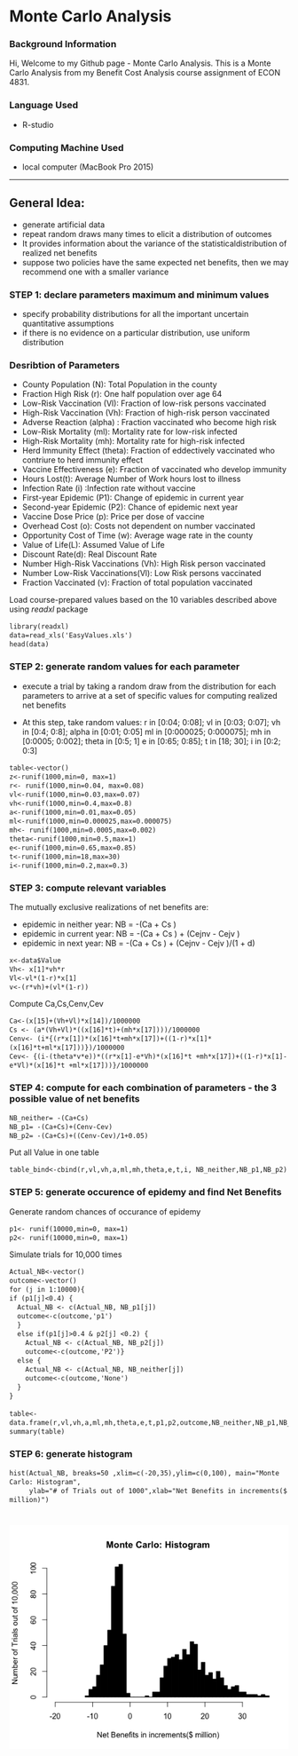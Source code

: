 # Monte Carlo Analysis

### Background Information 
Hi, Welcome to my Github page - Monte Carlo Analysis.
This is a Monte Carlo Analysis from my Benefit Cost Analysis course assignment of ECON 4831.

### Language Used 
- R-studio

### Computing Machine Used 
- local computer (MacBook Pro 2015)

---

## General Idea: 
* generate artificial data
* repeat random draws many times to elicit a distribution of outcomes
* It provides information about the variance of the statisticaldistribution of realized net benefits
* suppose two policies have the same expected net benefits, then we may recommend one with a smaller variance


### STEP 1: declare parameters maximum and minimum values
* specify probability distributions for all the important uncertain
quantitative assumptions
* if there is no evidence on a particular distribution, use uniform
distribution

### Desribtion of Parameters

*  County Population (N): Total Population in the county
*  Fraction High Risk (r): One half population over age 64
*  Low-Risk Vaccination (Vl): Fraction of low-risk persons vaccinated 
*  High-Risk Vaccination (Vh): Fraction of high-risk person vaccinated 
*  Adverse Reaction (alpha) : Fraction vaccinated who become high risk
*  Low-Risk Mortality (ml): Mortality rate for low-risk infected 
*  High-Risk Mortality (mh): Mortality rate for high-risk infected 
*  Herd Immunity Effect (theta): Fraction of eddectively vaccinated who contriure to herd immunity effect 
*  Vaccine Effectiveness (e): Fraction of vaccinated who develop immunity 
*  Hours Lost(t): Average Number of Work hours lost to illness
*  Infection Rate (i) :Infection rate without vaccine 
*  First-year Epidemic (P1): Change of epidemic in current year 
*  Second-year Epidemic (P2): Chance of epidemic next year 
*  Vaccine Dose Price (p): Price per dose of vaccine 
*  Overhead Cost (o): Costs not dependent on number vaccinated 
*  Opportunity Cost of Time (w): Average wage rate in the county
*  Value of Life(L): Assumed Value of Life
*  Discount Rate(d): Real Discount Rate
*  Number High-Risk Vaccinations (Vh): High Risk person vaccinated 
*  Number Low-Risk Vaccinations(Vl): Low Risk persons vaccinated 
*  Fraction Vaccinated (v): Fraction of total population vaccinated 


Load course-prepared values based on the 10 variables described above using *readxl* package 
```
library(readxl)
data=read_xls('EasyValues.xls')
head(data)
```

### STEP 2: generate random values for each parameter 

* execute a trial by taking a random draw from the distribution for each parameters to arrive at a set of specific values for computing realized net benefits
 
* At this step, take random values:
r in [0:04; 0:08]; vl in [0:03; 0:07]; vh in [0:4; 0:8]; alpha in [0:01; 0:05]
ml in [0:000025; 0:000075]; mh in [0:0005; 0:002]; theta in [0:5; 1]
e in [0:65; 0:85]; t in [18; 30]; i in [0:2; 0:3]
```
table<-vector()
z<-runif(1000,min=0, max=1)
r<- runif(1000,min=0.04, max=0.08)
vl<-runif(1000,min=0.03,max=0.07)
vh<-runif(1000,min=0.4,max=0.8)
a<-runif(1000,min=0.01,max=0.05)
ml<-runif(1000,min=0.000025,max=0.000075)
mh<- runif(1000,min=0.0005,max=0.002)
theta<-runif(1000,min=0.5,max=1)
e<-runif(1000,min=0.65,max=0.85)
t<-runif(1000,min=18,max=30)
i<-runif(1000,min=0.2,max=0.3)
```

### STEP 3: compute relevant variables

The mutually exclusive realizations of net benefits are:
* epidemic in neither year: NB = -(Ca + Cs )
* epidemic in current year: NB = -(Ca + Cs ) + (Cejnv - Cejv )
* epidemic in next year: NB = -(Ca + Cs ) + (Cejnv - Cejv )/(1 + d)

``` 
x<-data$Value
Vh<- x[1]*vh*r
Vl<-vl*(1-r)*x[1]
v<-(r*vh)+(vl*(1-r))
``` 

Compute Ca,Cs,Cenv,Cev
```
Ca<-(x[15]+(Vh+Vl)*x[14])/1000000 
Cs <- (a*(Vh+Vl)*((x[16]*t)+(mh*x[17])))/1000000
Cenv<- (i*{(r*x[1])*(x[16]*t+mh*x[17])+((1-r)*x[1]*(x[16]*t+ml*x[17]))})/1000000
Cev<- {(i-(theta*v*e))*((r*x[1]-e*Vh)*(x[16]*t +mh*x[17])+((1-r)*x[1]-e*Vl)*(x[16]*t +ml*x[17]))}/1000000
```

### STEP 4: compute for each combination of parameters - the 3 possible value of net benefits
```
NB_neither= -(Ca+Cs)
NB_p1= -(Ca+Cs)+(Cenv-Cev)
NB_p2= -(Ca+Cs)+((Cenv-Cev)/1+0.05)
```
Put all Value in one table 
```
table_bind<-cbind(r,vl,vh,a,ml,mh,theta,e,t,i, NB_neither,NB_p1,NB_p2)
```

### STEP 5: generate occurence of epidemy and find Net Benefits 

Generate random chances of occurance of epidemy
``` 
p1<- runif(10000,min=0, max=1)
p2<- runif(10000,min=0, max=1)
``` 
Simulate trials for 10,000 times
``` 
Actual_NB<-vector()
outcome<-vector()
for (j in 1:10000){
if (p1[j]<0.4) {
  Actual_NB <- c(Actual_NB, NB_p1[j])
  outcome<-c(outcome,'p1')
  }
  else if(p1[j]>0.4 & p2[j] <0.2) { 
    Actual_NB <- c(Actual_NB, NB_p2[j])
    outcome<-c(outcome,'P2')}
  else {
    Actual_NB <- c(Actual_NB, NB_neither[j])
    outcome<-c(outcome,'None')
  }
}

table<-data.frame(r,vl,vh,a,ml,mh,theta,e,t,p1,p2,outcome,NB_neither,NB_p1,NB_p2,Actual_NB)
summary(table)
``` 
### STEP 6: generate histogram
```
hist(Actual_NB, breaks=50 ,xlim=c(-20,35),ylim=c(0,100), main="Monte Carlo: Histogram", 
     ylab="# of Trials out of 1000",xlab="Net Benefits in increments($ million)")
```


# ![histogramn](histogram.png)


